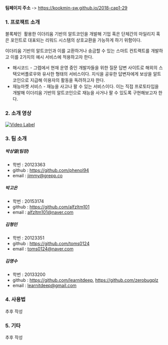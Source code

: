 
**팀페이지 주소** -> https://kookmin-sw.github.io/2018-cap1-29

### 1. 프로잭트 소개

  블록체인  활용한 이더리움 기반의 알트코인을 개발해 기업 혹은 단체간의 마일리지 혹은 포인트로 대표되는 리워드 시스템의 상호교환을 가능하게 하기 위함이다.   

  이더리움 기반의 알트코인과 이를 교환하거나 송금할 수 있는 스마트 컨트랙트를 개발하고 이를 2가지의 예시 서비스에 적용하고자 한다.  

- 해시코드 - 그렙에서 현재 운영 중인 개발자들을 위한 질문 답변 사이트로 해외의 스택오버플로우와 유사한 형태의 서비스이다. 지식을 공유한 답변자에게 보상을 알트코인으로 지급해 이용자의 활동을 독려하고자 한다.
- 재능마켓 서비스 - 재능을 사고나 팔 수 있는 서비스이다. 이는 직접 프로토타입을 개발해 이더리움 기반의 알트코인으로 재능을 사거나 팔 수 있도록 구현해보고자 한다.  

### 2. 소개 영상

[![Video Label](http://img.youtube.com/vi/n3-OE7fEXB8/0.jpg)](https://youtu.be/n3-OE7fEXB8?t=0s) 

### 3. 팀 소개

##### 박상열(팀장)
- 학번 : 20123363
- github : https://github.com/phenol94
- email : jimmy@grepp.co
##### 박고은
- 학번 : 20153174
- github : https://github.com/alfzltm101
- email : alfzltm101@naver.com
##### 김형민
- 학번 : 20123351
- github : https://github.com/toms0124
- email : toms0124@naver.com
##### 김명수
- 학번 : 20133200
- github : https://github.com/learnitdeep, https://github.com/zerobugplz
- email : learnitdeep@gmail.com

### 4. 사용법

추후 작성

### 5. 기타

추후 작성



